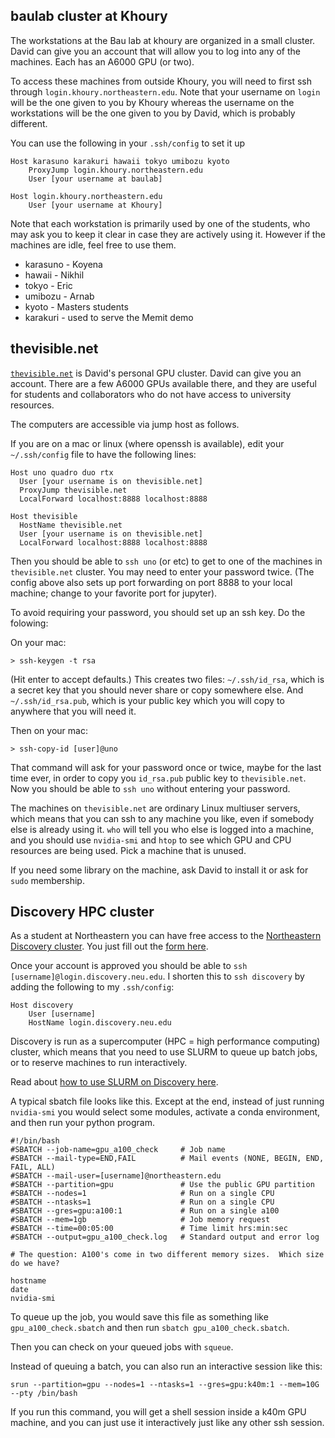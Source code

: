 ## baulab cluster at Khoury

The workstations at the Bau lab at khoury are organized in a small cluster.  David can give you an account that will allow you to log into any of the machines.  Each has an A6000 GPU (or two).

To access these machines from outside Khoury, you will need to first ssh through `login.khoury.northeastern.edu`.   Note that your username on `login` will be the one given to you by Khoury whereas the username on the workstations will be the one given to you by David, which is probably different.

You can use the following in your `.ssh/config` to set it up

```
Host karasuno karakuri hawaii tokyo umibozu kyoto
    ProxyJump login.khoury.northeastern.edu
    User [your username at baulab]

Host login.khoury.northeastern.edu
    User [your username at Khoury]
```

Note that each workstation is primarily used by one of the students, who may ask you to keep it clear in case they are actively using it. However if the machines are idle, feel free to use them.

 * karasuno - Koyena
 * hawaii - Nikhil
 * tokyo - Eric
 * umibozu - Arnab
 * kyoto - Masters students
 * karakuri - used to serve the Memit demo

## thevisible.net

[`thevisible.net`](thevisible.net) is David's personal GPU cluster.  David can give you an account.  There are a few A6000 GPUs available there, and they are useful for students and collaborators who do not have access to university resources.

The computers are accessible via jump host as follows.

If you are on a mac or linux (where openssh is available), edit your `~/.ssh/config` file to have the following lines:

```
Host uno quadro duo rtx
  User [your username is on thevisible.net]
  ProxyJump thevisible.net
  LocalForward localhost:8888 localhost:8888

Host thevisible
  HostName thevisible.net
  User [your username is on thevisible.net]
  LocalForward localhost:8888 localhost:8888

```

Then you should be able to `ssh uno` (or etc) to get to one of the machines in `thevisible.net` cluster.  You may need to enter your password twice.  (The config above also sets up port forwarding on port 8888 to your local machine; change to your favorite port for jupyter).

To avoid requiring your password, you should set up an ssh key.  Do the folowing:

On your mac:
```
> ssh-keygen -t rsa
```
(Hit enter to accept defaults.)  This creates two files: `~/.ssh/id_rsa`, which is a secret key that you should never share or copy somewhere else.  And `~/.ssh/id_rsa.pub`, which is your public key which you will copy to anywhere that you will need it.

Then on your mac:
```
> ssh-copy-id [user]@uno
```

That command will ask for your password once or twice, maybe for the last time ever, in order to copy you `id_rsa.pub` public key to `thevisible.net`.  Now you should be able to `ssh uno` without entering your password.

The machines on `thevisible.net` are ordinary Linux multiuser servers, which means that you can ssh to any machine you like, even if somebody else is already using it.  `who` will tell you who else is logged into a machine, and you should use `nvidia-smi` and `htop` to see which GPU and CPU resources are being used.  Pick a machine that is unused.

If you need some library on the machine, ask David to install it or ask for `sudo` membership.

## Discovery HPC cluster

As a student at Northeastern you can have free access to the [Northeastern Discovery cluster](https://rc-docs.northeastern.edu/en/latest/).  You just fill out the [form here](https://rc-docs.northeastern.edu/en/latest/first_steps/get_access.html).

Once your account is approved you should be able to `ssh [username]@login.discovery.neu.edu`.  I shorten this to `ssh discovery` by adding the following to my `.ssh/config`:

```
Host discovery
    User [username]
    HostName login.discovery.neu.edu
```

Discovery is run as a supercomputer (HPC = high performance computing) cluster, which means that you need to use SLURM to queue up batch jobs, or to reserve machines to run interactively.

Read about [how to use SLURM on Discovery here](https://rc-docs.northeastern.edu/en/latest/using-discovery/usingslurm.html).

A typical sbatch file looks like this.  Except at the end, instead of just running `nvidia-smi` you would select some modules, activate a conda environment, and then run your python program.

```
#!/bin/bash
#SBATCH --job-name=gpu_a100_check     # Job name
#SBATCH --mail-type=END,FAIL          # Mail events (NONE, BEGIN, END, FAIL, ALL)
#SBATCH --mail-user=[username]@northeastern.edu
#SBATCH --partition=gpu               # Use the public GPU partition
#SBATCH --nodes=1                     # Run on a single CPU
#SBATCH --ntasks=1                    # Run on a single CPU
#SBATCH --gres=gpu:a100:1             # Run on a single a100
#SBATCH --mem=1gb                     # Job memory request
#SBATCH --time=00:05:00               # Time limit hrs:min:sec
#SBATCH --output=gpu_a100_check.log   # Standard output and error log

# The question: A100's come in two different memory sizes.  Which size do we have?

hostname
date
nvidia-smi
```

To queue up the job, you would save this file as something like `gpu_a100_check.sbatch` and then run `sbatch gpu_a100_check.sbatch`.

Then you can check on your queued jobs with `squeue`.

Instead of queuing a batch, you can also run an interactive session like this:

```
srun --partition=gpu --nodes=1 --ntasks=1 --gres=gpu:k40m:1 --mem=10G --pty /bin/bash
```

If you run this command, you will get a shell session inside a k40m GPU machine, and you can just use it interactively just like any other ssh session.